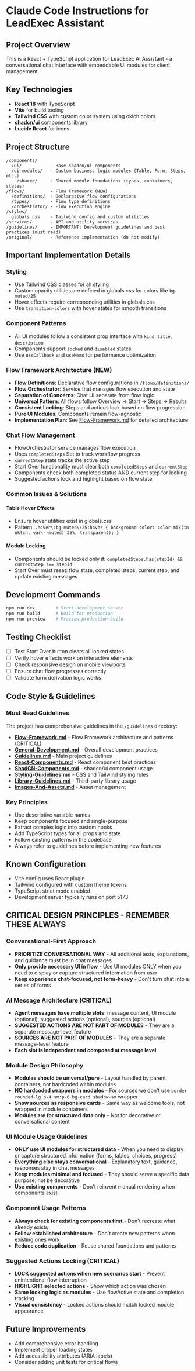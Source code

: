 # Claude Code Instructions for LeadExec Assistant

## Project Overview
This is a React + TypeScript application for LeadExec AI Assistant - a conversational chat interface with embeddable UI modules for client management.

## Key Technologies
- **React 18** with TypeScript
- **Vite** for build tooling
- **Tailwind CSS** with custom color system using oklch colors
- **shadcn/ui** components library
- **Lucide React** for icons

## Project Structure
```
/components/
  /ui/           - Base shadcn/ui components
  /ui-modules/   - Custom business logic modules (Table, Form, Steps, etc.)
    /shared/     - Shared module foundations (types, containers, states)
/flows/          - Flow Framework (NEW)
  /definitions/  - Declarative flow configurations
  /types/        - Flow type definitions
  /orchestrator/ - Flow execution engine
/styles/
  globals.css    - Tailwind config and custom utilities
/services/       - API and utility services
/guidelines/     - IMPORTANT: Development guidelines and best practices (must read)
/original/       - Reference implementation (do not modify)
```

## Important Implementation Details

### Styling
- Use Tailwind CSS classes for all styling
- Custom opacity utilities are defined in globals.css for colors like `bg-muted/25`
- Hover effects require corresponding utilities in globals.css
- Use `transition-colors` with hover states for smooth transitions

### Component Patterns
- All UI modules follow a consistent prop interface with `kind`, `title`, `description`
- Components support `locked` and `disabled` states
- Use `useCallback` and `useMemo` for performance optimization

### Flow Framework Architecture (NEW)
- **Flow Definitions**: Declarative flow configurations in `/flows/definitions/`
- **Flow Orchestrator**: Service that manages flow execution and state
- **Separation of Concerns**: Chat UI separate from flow logic
- **Universal Pattern**: All flows follow Overview → Start → Steps → Results
- **Consistent Locking**: Steps and actions lock based on flow progression
- **Pure UI Modules**: Components remain flow-agnostic
- **Implementation Plan**: See [Flow-Framework.md](./guidelines/Flow-Framework.md) for detailed architecture

### Chat Flow Management
- FlowOrchestrator service manages flow execution
- Uses `completedSteps` Set to track workflow progress
- `currentStep` state tracks the active step
- Start Over functionality must clear both `completedSteps` and `currentStep`
- Components check both completed status AND current step for locking
- Suggested actions lock and highlight based on flow state

### Common Issues & Solutions

#### Table Hover Effects
- Ensure hover utilities exist in globals.css
- Pattern: `.hover\:bg-muted\/25:hover { background-color: color-mix(in oklch, var(--muted) 25%, transparent); }`

#### Module Locking
- Components should be locked only if: `completedSteps.has(stepId) && currentStep !== stepId`
- Start Over must reset: flow state, completed steps, current step, and update existing messages

## Development Commands
```bash
npm run dev        # Start development server
npm run build      # Build for production
npm run preview    # Preview production build
```

## Testing Checklist
- [ ] Test Start Over button clears all locked states
- [ ] Verify hover effects work on interactive elements
- [ ] Check responsive design on mobile viewports
- [ ] Ensure chat flow progresses correctly
- [ ] Validate form derivation logic works

## Code Style & Guidelines

### Must Read Guidelines
The project has comprehensive guidelines in the `/guidelines` directory:

- **[Flow-Framework.md](./guidelines/Flow-Framework.md)** - Flow Framework architecture and patterns (CRITICAL)
- **[General-Development.md](./guidelines/General-Development.md)** - Overall development practices
- **[Guidelines.md](./guidelines/Guidelines.md)** - Main project guidelines
- **[React-Components.md](./guidelines/React-Components.md)** - React component best practices
- **[ShadCN-Components.md](./guidelines/ShadCN-Components.md)** - shadcn/ui component usage
- **[Styling-Guidelines.md](./guidelines/Styling-Guidelines.md)** - CSS and Tailwind styling rules
- **[Library-Guidelines.md](./guidelines/Library-Guidelines.md)** - Third-party library usage
- **[Images-And-Assets.md](./guidelines/Images-And-Assets.md)** - Asset management

### Key Principles
- Use descriptive variable names
- Keep components focused and single-purpose
- Extract complex logic into custom hooks
- Add TypeScript types for all props and state
- Follow existing patterns in the codebase
- Always refer to guidelines before implementing new features

## Known Configuration
- Vite config uses React plugin
- Tailwind configured with custom theme tokens
- TypeScript strict mode enabled
- Development server typically runs on port 5173

## CRITICAL DESIGN PRINCIPLES - REMEMBER THESE ALWAYS

### Conversational-First Approach
- **PRIORITIZE CONVERSATIONAL WAY** - All additional texts, explanations, and guidance must be in chat messages
- **Only provide necessary UI in flow** - Use UI modules ONLY when you need to display or capture structured information from user
- **Keep experience chat-focused, not form-heavy** - Don't turn chat into a series of forms

### AI Message Architecture (CRITICAL)
- **Agent messages have multiple slots**: message content, UI module (optional), suggested actions (optional), sources (optional) 
- **SUGGESTED ACTIONS ARE NOT PART OF MODULES** - They are a separate message-level feature
- **SOURCES ARE NOT PART OF MODULES** - They are a separate message-level feature
- **Each slot is independent and composed at message level**

### Module Design Philosophy
- **Modules should be universal/pure** - Layout handled by parent containers, not hardcoded within modules
- **NO hardcoded wrappers in modules** - For sources we don't use `border rounded-lg p-4 sm:p-6 bg-card shadow-sm` wrapper
- **Show sources as responsive cards** - Same way as welcome tools, not wrapped in module containers
- **Modules are for structured data only** - Not for decorative or conversational content

### UI Module Usage Guidelines
- **ONLY use UI modules for structured data** - When you need to display or capture structured information (forms, tables, choices, progress)
- **Everything else stays conversational** - Explanatory text, guidance, responses stay in chat messages
- **Keep modules minimal and focused** - They should serve a specific data purpose, not be decorative
- **Use existing components** - Don't reinvent manual rendering when components exist

### Component Usage Patterns  
- **Always check for existing components first** - Don't recreate what already exists
- **Follow established architecture** - Don't create new patterns when existing ones work
- **Reduce code duplication** - Reuse shared foundations and patterns

### Suggested Actions Locking (CRITICAL)
- **LOCK suggested actions when new scenarios start** - Prevent unintentional flow interruption
- **HIGHLIGHT selected actions** - Show which action was chosen
- **Same locking logic as modules** - Use flowActive state and completion tracking
- **Visual consistency** - Locked actions should match locked module appearance

## Future Improvements
- Add comprehensive error handling
- Implement proper loading states
- Add accessibility attributes (ARIA labels)
- Consider adding unit tests for critical flows